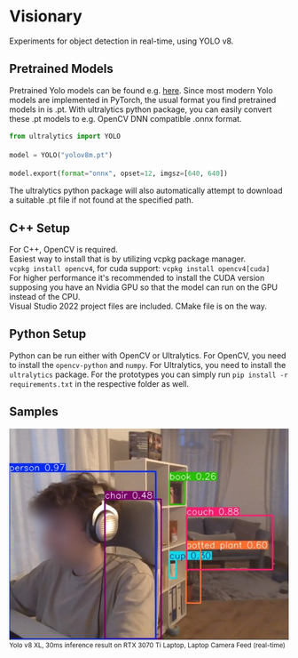 # Visionary

Experiments for object detection in real-time, using YOLO v8.

## Pretrained Models
Pretrained Yolo models can be found e.g. [here](https://github.com/ultralytics/ultralytics).
Since most modern Yolo models are implemented in PyTorch, the usual format you find pretrained models in is .pt.
With ultralytics python package, you can easily convert these .pt models to e.g. OpenCV DNN compatible .onnx format.
```python
from ultralytics import YOLO

model = YOLO("yolov8m.pt")

model.export(format="onnx", opset=12, imgsz=[640, 640])
```
The ultralytics python package will also automatically attempt to download a suitable .pt file if not found at the specified path.

## C++ Setup
For C++, OpenCV is required.\
Easiest way to install that is by utilizing vcpkg package manager.\
`vcpkg install opencv4`, for cuda support: `vcpkg install opencv4[cuda]`\
For higher performance it's recommended to install the CUDA version supposing you have an Nvidia GPU so that the model can run on the GPU instead of the CPU.\
Visual Studio 2022 project files are included. CMake file is on the way.

## Python Setup
Python can be run either with OpenCV or Ultralytics.
For OpenCV, you need to install the `opencv-python` and `numpy`. For Ultralytics, you need to install the `ultralytics` package.
For the prototypes you can simply run `pip install -r requirements.txt` in the respective folder as well.

## Samples
<div style="">
  <img src="docs/assets/sample-1.jpg" alt="Sample Image" />
  <p style="font-size: smaller; margin-top: 0px;">Yolo v8 XL, 30ms inference result on RTX 3070 Ti Laptop, Laptop Camera Feed (real-time)</p>
</div>
